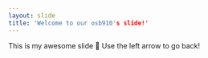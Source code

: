 ```yaml
---
layout: slide
title: 'Welcome to our osb910's slide!'
---
```


This is my awesome slide :tada:
Use the left arrow to go back!
